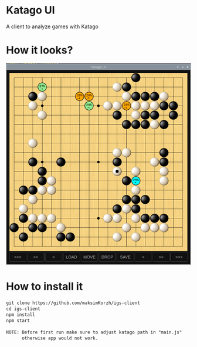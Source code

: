 # Katago UI
A client to analyze games with Katago

# How it looks?
![IMAGE ALT TEXT HERE](https://raw.githubusercontent.com/maksimKorzh/kata-ui/main/assets/scr.png)

# How to install it
    git clone https://github.com/maksimKorzh/igs-client
    cd igs-client
    npm install
    npm start

    NOTE: Before first run make sure to adjust katago path in "main.js"
          otherwise app would not work.
